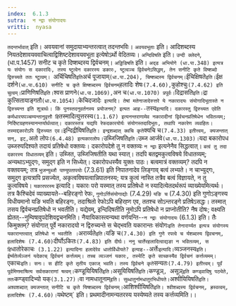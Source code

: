 ```yaml
---
index:  6.1.3
sutra:  न न्द्राः संयोगादयः
vritti:  nyasa
---
```


`तदन्तर्भावात्` इति। अवयवानां समुदायाभ्यन्तरत्वात् तदन्तभविः। `अवयवभूताः` इति। आदिशब्दस्य नियतदेशावयववाचित्वाद्विशिष्टदेशावयवभूता इत्येषोऽर्थो वेदितव्यः। `अन्दिविषति` इति। `उन्दी क्लेदने`, (धा.प.1457) सनीट च कृते दिष्शब्दस्य द्विर्वचनम्। `अड्डिडिषति` इति। `अद्ड अभियोगे (धा.पा.348) इत्यत्र यः संयोगः स दकारादिः, तस्य ष्टुत्वेन दकारस्य डकारः, ष्टुत्वञ्च द्विर्वचनेऽसिद्धम्, तेन सनीटि कृते विष्शब्दो द्विरुच्यते ततः ष्टुत्वम्। `अर्चिचिषति` इति `अर्च पूजायाम्` (धा.पा.204), चिष्शब्दस्य द्विर्वचनम्। `ईचिक्षिषते` इति। `ईक्ष दर्शने` (धा.पा.610) सनीटि च कृते क्षिष्शब्दस्य द्विर्वचनम् `हलादिः शेषः` (7.4.60), `कुहोश्चुः` (7.4.62) इति चुत्वम्। `प्राणिणिषति` इति। `श्वस प्राणने` (धा.पा.1069), `अन च` (धा.पा.1070) प्रपूर्वः। `दिद्रासति` इति। `द्रा कुत्सितायाङ्गतौ` (धा.पा.1054)।
`केचिदजादेः` इत्यादि। तेषां मतेनाजादेरुत्तरे ये नकारादयः संयोगादिभूतास्ते न द्विरुच्यन्त इति शूत्रार्थः। किं पुनस्तदनुवर्तनस्य प्रयोजनम्? इत्यत आह--`तस्य` इत्यादि। दकारस्तु द्विरुच्यत एवेति कर्मधारयपञ्चम्यन्तानुवृत्तौ हि `तस्मादित्युत्तरस्य` (1.1.67) इत्यनन्तराणामेव नकारादीनां द्विर्वचनप्रतिषेधेन भवितव्यम्; निर्दिष्टग्रहणस्यानन्तर्यार्थत्वात्। दकारस्तत्र यद्यपि रेफदकारयोर्यः संयोगस्तदादिभूतः, तथापि नकारेण व्यवहितः। तस्माद्दकारोऽपि द्विरुच्यत एव। `इन्दिद्रीयिषति` इति। इन्द्रशब्दात् क्वचि कृते `क्यचि च` (7.4.33) इतीत्त्वम्, क्यजन्तात् सन्, इट्, `अतो लोपः` (6.4.48) इत्यकारलोपः। `उब्जिजिषति` इति। `उब्ज आर्जवे` (धा.पा.1303)। `यदा बकारोपध उब्जरुपदिश्यते तदायं प्रतिषेधो वक्तव्यः। दकारोपदेशे तु न वक्तव्यः `न न्द्राः` इत्यनेनैव सिद्धत्वात्। `बत्वं तु तदा दकारस्य विधातव्यम्` इति। उब्जित, उब्जिजिषतीति यथा स्यात्। तदपि बतद्वमकुत्वविषये विधातव्यम्; अन्यथाऽभ्युद्गः, समुद्ग इति न सिध्येत्। दकारोपधस्यैव युक्तः पाठः। बत्वमात्रं वक्तव्यम्? तदपि न वक्तवयम्; तत्र `भुजन्युब्जौ पाण्युपतापयोः` (7.3.61) इति निपातनादेव लिङ्गाव् बत्वं लभ्यते। न चाभ्युद्गः, समुद्ग इत्यत्रापि प्रसज्येत, अकृत्वविषयत्वान्निपातनस्य; यत्र कुत्वं नास्ति तत्रैव बत्वं विज्ञायते, न तु कुत्वविषये।
`यकारपरस्य` इत्यादि। यकारः परो यस्मात् तस्य प्रतिषेधो न स्यादित्येतदर्थरूपं व्याख्येयमित्यर्थः। तत्र कैश्चिदेवं व्याख्यायते--बहिरङ्गो रेफः, `गुणोऽर्त्तिसंयोगाद्योः` (7.4.29) `यङि च` (7.4.30) इति गुणोऽङ्गस्य विधीयमानो यङि भवति बहिरङ्गः, तदाश्रितो रेफोऽपि बहिरह्ग एव, ततश्च सोऽन्तरङ्गे प्रतिषेऽसद्धः। तस्मात् तसय द्विर्वचनप्रतिषेधो न भवतीति। यद्येवम्, इन्दिदिषतीति नुमोऽपि प्रतिषेधो न प्राप्नोतीति? नैष दोषः; वक्ष्यति ह्येतत्--नुम्विषावुपदेशिवद्वचनमिति।
नैयायिकास्त्वन्यथा वर्णयन्ति--`न न्द्राः संयोगादयः` (6.1.3) इति। तैः किमुक्तम्? संयोगात् पूर्वे नकारादयो न द्विरुच्यन्ते स चेद्भवति यकारान्तः संयोगः` इति तेनारार्य्यत इत्यत्र संयोगस्य यकारान्तत्वात् प्रतिषेधो न भवतीति । `अरार्य्यते` इति। `यङि च` (7.4.30) इति गुणे रपत्वे च र्यशब्दस्य द्विवचनम्, हलादिशेषः (7.4.60) `दीर्घोऽकितः` (7.4.83) इति दीर्घः। ननु चार्तेरहलादित्वाद्यङा न भवितव्यम्, स हि `धातोरेकाचः` (3.1.22) इत्यादिना हलादेरेव धातोर्विधीयते? इत्याह--`अर्त्तेः` इत्यादि।
`व्यञ्जनस्य` इति। ईर्ष्यतेर्व्यञ्जनं यदेकाच् द्विर्वचनं कर्त्तव्यम्। तच्च व्यञ्जनं यकारः, तस्येटि कृते साच्कस्यैव द्विर्वचनं कर्त्तव्यमम्।
`एकाचः` इति। सनः। स हीटि कृते तृतीय एकाज् भवति। तस्य द्विर्वचने कृते `सन्यतः` (7.4.79) इतीत्त्वम्। पूर्वं पूर्वमिणमाश्रित्य सर्वसकाराणां षत्वम्। `कण्डूयियिषति` इति। `असूयियिषति` इति। `कण्डूञ्`, `असूञ्` इति कण्ड्वादिषु पठ्येते, ततः `कण्ड्वादिभ्यो यक्` (3.1.27)।
`वा नामधातूनाम्` इति। सुब्धातुर्नामधातुरभिधीयते। `अश्वीयियिषति` इति। अश्वशब्दात् क्यजन्तात् सनीटि च कृते यिष्शब्दस्य द्विर्वचनम्। `आशिश्वीयिषति` इति। श्वीशब्दस्य द्विर्वचनम्, ह्रस्वत्वम्, हलादिशेषः (7.4.60)।
`यथेष्टम्` इति। प्रथमादीनामन्यतरस्य यस्येष्यते तस्य कर्त्तव्यमिति।।

